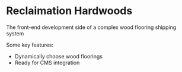 # Reclaimation Hardwoods
The front-end development side of a complex wood flooring shipping system

Some key features:

  - Dynamically choose wood floorings
  - Ready for CMS integration